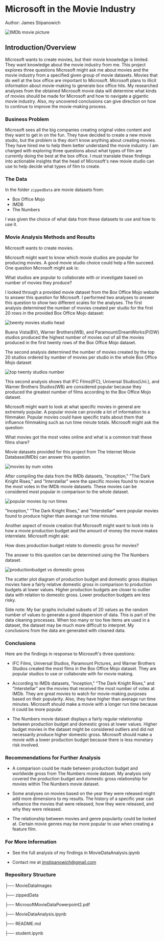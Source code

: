 # Microsoft in the Movie Industry

Author: James Stipanowich

![IMDb movie picture](MovieDataImages/TVlanding.png)

## Introduction/Overview

Microsoft wants to create movies, but their movie knowledge is limited. They want knowledge about the movie industry from me. This project explores three questions Microsoft might ask me about movies and the movie industry from a specified given group of movie datasets. Movies that do well at the box office are important to Microsoft. Microsoft plans to illicit information about movie-making to generate box office hits. My researched analyses from the obtained Microsoft movie data will determine what kinds of movies should be made for Microsoft and how to navigate a gigantic movie industry. Also, my uncovered conclusions can give direction on how to continue to improve the movie-making process.

### Business Problem

Microsoft sees all the big companies creating original video content and they want to get in on the fun. They have decided to create a new movie studio, but the problem is they don’t know anything about creating movies. They have hired me to help them better understand the movie industry. I am charged with exploring three questions about what types of film are currently doing the best at the box office. I must translate these findings into actionable insights that the head of Microsoft's new movie studio can use to help decide what types of film to create.

### The Data

In the folder `zippedData` are movie datasets from:

* Box Office Mojo
* IMDB
* The Numbers

I was given the choice of what data from these datasets to use and how to use it.

### Movie Analysis Methods and Results

Microsoft wants to create movies. 
 
Microsoft might want to know which movie studios are popular for producing movies. A good movie studio choice could help a film succeed. One question Microsoft might ask is:

What studios are popular to collaborate with or investigate based on number of movies they produce?

I looked through a provided movie dataset from the Box Office Mojo website to answer this question for Microsoft. I performed two analyses to answer this question to show two different scales for the analyses. The first analysis determined the number of movies created per studio for the first 20 rows in the provided Box Office Mojo dataset:

![twenty movies studio head](MovieDataImages/moviestudios.png)

Buena Vista(BV), Warner Brothers(WB), and Paramount/DreamWorks(P/DW) studios produced the highest number of movies out of all the movies produced in the first twenty rows of the Box Office Mojo dataset.

The second analysis determined the number of movies created by the top 20 studios ordered by number of movies per studio in the whole Box Office Mojo dataset 

![top twenty studios number](MovieDataImages/moviestudios2.png)

This second analysis shows that IFC Films(IFC), Universal Studios(Uni.), and Warner Brothers Studios(WB) are considered popular because they produced the greatest number of films according to the Box Office Mojo dataset.

Microsoft might want to look at what specific movies in general are extremely popular. A popular movie can provide a lot of information to a filmmaker. Popular movies could have specific traits about them that influence filmmaking such as run time minute totals. Microsoft might ask the question:

What movies got the most votes online and what is a common trait these films share?

Movie datasets provided for this project from The Internet Movie Database(IMDb) can answer this question.

![movies by num votes](MovieDataImages/pinkgraph.png)

After compiling the data from the IMDb datasets, "Inception," "The Dark Knight Rises," and "Interstellar" were the specific movies found to receive the most votes in the IMDb movie datasets.  These movies can be considered most popular in comparison to the whole dataset.

![popular movies by run times](MovieDataImages/poprunmovies.png)

"Inception," "The Dark Knight Rises," and "Interstellar" were popular movies found to produce higher than average run time minutes.

Another aspect of movie creation that Microsoft might want to look into is how a movie production budget and the amount of money the movie makes interrelate. Microsoft might ask:

How does production budget relate to domestic gross for movies?

The answer to this question can be determined using the The Numbers dataset. 

![productionbudget vs domestic gross](MovieDataImages/pbdgmovies2.png)

The scatter plot diagram of production budget and domestic gross displays movies have a fairly relative domestic gross in comparison to production budgets at lower values. Higher production budgets are closer to outlier data with relation to domestic gross. Lower production budgets are less risky.

Side note: My bar graphs included subsets of 20 values as the random number of values to generate a good dispersion of data. This is part of the data cleaning processes.  When too many or too few items are used in a dataset, the dataset may be much more difficult to interpret. My conclusions from the data are generated with cleaned data.

### Conclusions

Here are the findings in response to Microsoft's three questions:

- IFC Films, Universal Studios, Paramount Pictures, and Warner Brothers Studios created the most films in the Box Office Mojo dataset. They are popular studios to use or collaborate with for movie making.

- According to IMDb datasets, "Inception," "The Dark Knight Rises," and "Interstellar" are the movies that received the most number of votes at IMDb.  They are great movies to watch for movie-making purposes based on their popularity. Also, they have higher than average run time minutes. Microsoft should make a movie with a longer run time because it could be more popular.

- The Numbers movie dataset displays a fairly regular relationship between production budget and domestic gross at lower values. Higher budget movies in the dataset might be considered outliers and did not necessarily produce higher domestic gross. Microsoft should make a movie with a lower production budget because there is less monetary risk involved.

### Recommendations for Further Analysis

- A comparison could be made between production budget and worldwide gross from The Numbers movie dataset.  My analysis only covered the production budget and domestic gross relationship for movies within The Numbers movie dataset. 

- Some analyses on movies based on the year they were released might add more dimensions to my results. The history of a specific year can influence the movies that were released, how they were released, and why they were released.

- The relationship between movies and genre popularity could be looked at. Certain movie genres may be more popular to use when creating a feature film.

### For More Information

- See the full analysis of my findings in MovieDataAnalysis.ipynb

- Contact me at jmstipanowich@gmail.com

### Repository Structure

├── MovieDataImages

├── zippedData

├── MicrosoftMovieDataPowerpoint2.pdf

├── MovieDataAnalysis.ipynb

├── README.md

├── student.ipynb